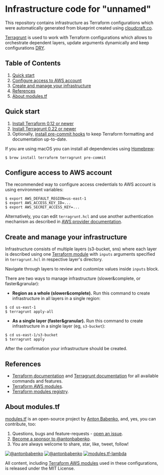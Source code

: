 # Infrastructure code for "unnamed"

This repository contains infrastructure as Terraform configurations which were
automatically generated from blueprint created using
[cloudcraft.co](https://cloudcraft.co/app).

[Terragrunt](https://terragrunt.gruntwork.io/) is used to work with Terraform
configurations which allows to orchestrate dependent layers, update arguments
dynamically and keep configurations
[DRY](https://en.wikipedia.org/wiki/Don%27t_repeat_yourself).

## Table of Contents

1. [Quick start](#quick-start)
1. [Configure access to AWS account](#configure-access-to-aws-account)
1. [Create and manage your infrastructure](#create-and-manage-your-infrastructure)
1. [References](#references)
1. [About modules.tf](#about-modulestf)

## Quick start

1. [Install Terraform 0.12 or newer](https://www.terraform.io/intro/getting-started/install.html)
1. [Install Terragrunt 0.22 or newer](https://terragrunt.gruntwork.io/docs/getting-started/install/)
1. Optionally, [install pre-commit hooks](https://pre-commit.com/#install) to
   keep Terraform formatting and documentation up-to-date.

If you are using macOS you can install all dependencies using
[Homebrew](https://brew.sh/):

    $ brew install terraform terragrunt pre-commit

## Configure access to AWS account

The recommended way to configure access credentials to AWS account is using
environment variables:

```
$ export AWS_DEFAULT_REGION=us-east-1
$ export AWS_ACCESS_KEY_ID=...
$ export AWS_SECRET_ACCESS_KEY=...
```

Alternatively, you can edit `terragrunt.hcl` and use another authentication
mechanism as described in
[AWS provider documentation](https://www.terraform.io/docs/providers/aws/index.html#authentication).

## Create and manage your infrastructure

Infrastructure consists of multiple layers (s3-bucket, sns) where each layer is
described using one
[Terraform module](https://www.terraform.io/docs/configuration/modules.html)
with `inputs` arguments specified in `terragrunt.hcl` in respective layer's
directory.

Navigate through layers to review and customize values inside `inputs` block.

There are two ways to manage infrastructure (slower&complete, or
faster&granular):

- **Region as a whole (slower&complete).** Run this command to create
  infrastructure in all layers in a single region:

```
$ cd us-east-1
$ terragrunt apply-all
```

- **As a single layer (faster&granular).** Run this command to create
  infrastructure in a single layer (eg, `s3-bucket`):

```
$ cd us-east-1/s3-bucket
$ terragrunt apply
```

After the confirmation your infrastructure should be created.

## References

- [Terraform documentation](https://www.terraform.io/docs/) and
  [Terragrunt documentation](https://terragrunt.gruntwork.io/docs/) for all
  available commands and features.
- [Terraform AWS modules](https://github.com/terraform-aws-modules/).
- [Terraform modules registry](https://registry.terraform.io/).

## About modules.tf

[modules.tf](https://github.com/antonbabenko/modules.tf-lambda) is an
open-source project by [Anton Babenko](https://github.com/antonbabenko), and,
yes, you can contribute, too:

1. Questions, bugs and feature-requests -
   [open an issue](https://github.com/antonbabenko/modules.tf-lambda).
1. [Become a sponsor to @antonbabenko](https://github.com/sponsors/antonbabenko/).
1. You are always welcome to share, star, like, tweet, follow!

[![@antonbabenko](https://img.shields.io/twitter/follow/antonbabenko.svg?style=flat&label=Follow%20@antonbabenko%20on%20Twitter)](https://twitter.com/antonbabenko)
[![@antonbabenko](https://img.shields.io/github/followers/antonbabenko?style=flat&label=Follow%20@antonbabenko%20on%20Github)](https://github.com/antonbabenko)
[![modules.tf-lambda](https://img.shields.io/github/stars/antonbabenko/modules.tf-lambda?style=flat&label=Star%20modules.tf-lambda%20on%20Github)](https://github.com/antonbabenko/modules.tf-lambda)

All content, including
[Terraform AWS modules](https://github.com/terraform-aws-modules/) used in these
configurations, is released under the MIT License.

